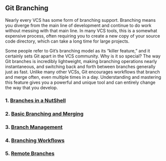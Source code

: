 ## Git Branching

Nearly every VCS has some form of branching support. Branching means you diverge from the main line of development and continue to do work without messing with that main line. In many VCS tools, this is a somewhat expensive process, often requiring you to create a new copy of your
source code directory, which can take a long time for large projects. 

Some people refer to Git’s branching model as its “killer feature,” and it certainly sets Git apart in the VCS community. Why is it so special? The way Git branches is incredibly lightweight, making branching operations nearly instantaneous, and switching back and forth between branches generally just as fast. Unlike many other VCSs, Git encourages workflows that branch and merge often, even multiple times in a day. Understanding and mastering this feature gives you a powerful and unique tool and can entirely change the way that you develop.

### 1. [Branches in a NutShell](3.1.Branches_in_a_Nutshell.md)
### 2. [Basic Branching and Merging](3.2.Basic_Branching_and_Merging.md)
### 3. [Branch Management](3.3.Branch_Management.md)
### 4. [Branching Workflows](3.4.Branching_Workflows.md)
### 5. [Remote Branches](3.5.Remote_Branches.md)